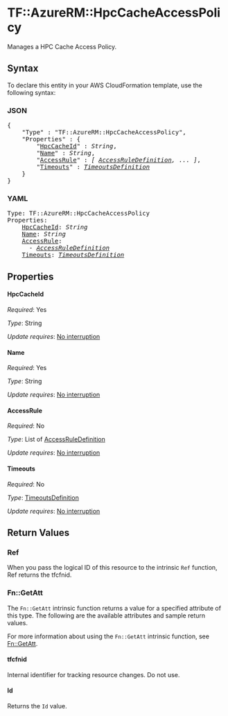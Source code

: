 # TF::AzureRM::HpcCacheAccessPolicy

Manages a HPC Cache Access Policy.

## Syntax

To declare this entity in your AWS CloudFormation template, use the following syntax:

### JSON

<pre>
{
    "Type" : "TF::AzureRM::HpcCacheAccessPolicy",
    "Properties" : {
        "<a href="#hpccacheid" title="HpcCacheId">HpcCacheId</a>" : <i>String</i>,
        "<a href="#name" title="Name">Name</a>" : <i>String</i>,
        "<a href="#accessrule" title="AccessRule">AccessRule</a>" : <i>[ <a href="accessruledefinition.md">AccessRuleDefinition</a>, ... ]</i>,
        "<a href="#timeouts" title="Timeouts">Timeouts</a>" : <i><a href="timeoutsdefinition.md">TimeoutsDefinition</a></i>
    }
}
</pre>

### YAML

<pre>
Type: TF::AzureRM::HpcCacheAccessPolicy
Properties:
    <a href="#hpccacheid" title="HpcCacheId">HpcCacheId</a>: <i>String</i>
    <a href="#name" title="Name">Name</a>: <i>String</i>
    <a href="#accessrule" title="AccessRule">AccessRule</a>: <i>
      - <a href="accessruledefinition.md">AccessRuleDefinition</a></i>
    <a href="#timeouts" title="Timeouts">Timeouts</a>: <i><a href="timeoutsdefinition.md">TimeoutsDefinition</a></i>
</pre>

## Properties

#### HpcCacheId

_Required_: Yes

_Type_: String

_Update requires_: [No interruption](https://docs.aws.amazon.com/AWSCloudFormation/latest/UserGuide/using-cfn-updating-stacks-update-behaviors.html#update-no-interrupt)

#### Name

_Required_: Yes

_Type_: String

_Update requires_: [No interruption](https://docs.aws.amazon.com/AWSCloudFormation/latest/UserGuide/using-cfn-updating-stacks-update-behaviors.html#update-no-interrupt)

#### AccessRule

_Required_: No

_Type_: List of <a href="accessruledefinition.md">AccessRuleDefinition</a>

_Update requires_: [No interruption](https://docs.aws.amazon.com/AWSCloudFormation/latest/UserGuide/using-cfn-updating-stacks-update-behaviors.html#update-no-interrupt)

#### Timeouts

_Required_: No

_Type_: <a href="timeoutsdefinition.md">TimeoutsDefinition</a>

_Update requires_: [No interruption](https://docs.aws.amazon.com/AWSCloudFormation/latest/UserGuide/using-cfn-updating-stacks-update-behaviors.html#update-no-interrupt)

## Return Values

### Ref

When you pass the logical ID of this resource to the intrinsic `Ref` function, Ref returns the tfcfnid.

### Fn::GetAtt

The `Fn::GetAtt` intrinsic function returns a value for a specified attribute of this type. The following are the available attributes and sample return values.

For more information about using the `Fn::GetAtt` intrinsic function, see [Fn::GetAtt](https://docs.aws.amazon.com/AWSCloudFormation/latest/UserGuide/intrinsic-function-reference-getatt.html).

#### tfcfnid

Internal identifier for tracking resource changes. Do not use.

#### Id

Returns the <code>Id</code> value.

